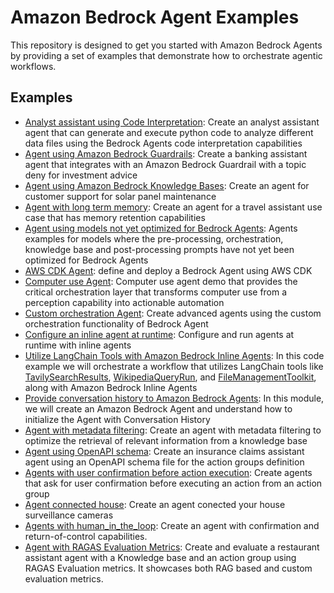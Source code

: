 # Amazon Bedrock Agent Examples

This repository is designed to get you started with Amazon Bedrock Agents by providing a set of examples that demonstrate how to orchestrate agentic workflows.

## Examples

- [Analyst assistant using Code Interpretation](/examples/agents/agent_with_code_interpretation/): Create an analyst assistant agent that can generate and execute python code to analyze different data files using the Bedrock Agents code interpretation capabilities
- [Agent using Amazon Bedrock Guardrails](/examples/agents/agent_with_guardrails_integration/): Create a banking assistant agent that integrates with an Amazon Bedrock Guardrail with a topic deny for investment advice
- [Agent using Amazon Bedrock Knowledge Bases](/examples/agents/agent_with_knowledge_base_integration/): Create an agent for customer support for solar panel maintenance
- [Agent with long term memory](/examples/agents/agent_with_long_term_memory/): Create an agent for a travel assistant use case that has memory retention capabilities
- [Agent using models not yet optimized for Bedrock Agents](/examples/agents/agent_with_models_not_yet_optimized_for_bedrock_agents/): Agents examples for models where the pre-processing, orchestration, knowledge base and post-processing prompts have not yet been optimized for Bedrock Agents
- [AWS CDK Agent](/examples/agents/cdk_agent/): define and deploy a Bedrock Agent using AWS CDK
- [Computer use Agent](/examples/agents/computer_use/): Computer use agent demo that provides the critical orchestration layer that transforms computer use from a perception capability into actionable automation
- [Custom orchestration Agent](/examples/agents/custom_orchestration_agent/): Create advanced agents using the custom orchestration functionality of Bedrock Agent
- [Configure an inline agent at runtime](/examples/agents/inline_agent/): Configure and run agents at runtime with inline agents
- [Utilize LangChain Tools with Amazon Bedrock Inline Agents](./langchain_tools_with_inline_agent/): In this code example we will orchestrate a workflow that utilizes LangChain tools like [TavilySearchResults](https://python.langchain.com/docs/integrations/tools/tavily_search/), [WikipediaQueryRun](https://api.python.langchain.com/en/latest/tools/langchain_community.tools.wikipedia.tool.WikipediaQueryRun.html), and [FileManagementToolkit](https://python.langchain.com/docs/integrations/tools/filesystem/), along with Amazon Bedrock Inline Agents
- [Provide conversation history to Amazon Bedrock Agents](./manage_conversation_history/): In this module, we will create an Amazon Bedrock Agent and understand how to initialize the Agent with Conversation History
- [Agent with metadata filtering](/examples/agents/metadata_filtering_amazon_bedrock_agents/): Create an agent with metadata filtering to optimize the retrieval of relevant information from a knowledge base
- [Agent using OpenAPI schema](/examples/agents/open_api_schema_agent/): Create an insurance claims assistant agent using an OpenAPI schema file for the action groups definition
- [Agents with user confirmation before action execution](/examples/agents/user_confirmation_agents/): Create agents that ask for user confirmation before executing an action from an action group
- [Agent connected house](/examples/agents/connected_house_agent/): Create an agent conected your house surveillance cameras
- [Agents with human_in_the_loop](/examples/agents/human_in_the_loop/): Create an agent with confirmation and return-of-control capabilities.
- [Agent with RAGAS Evaluation Metrics](/examples/agents/ragas_evaluation_bedrock_agents/): Create and evaluate a restaurant assistant agent with a Knowledge base and an action group using RAGAS Evaluation metrics. It showcases both RAG based and custom evaluation metrics.
